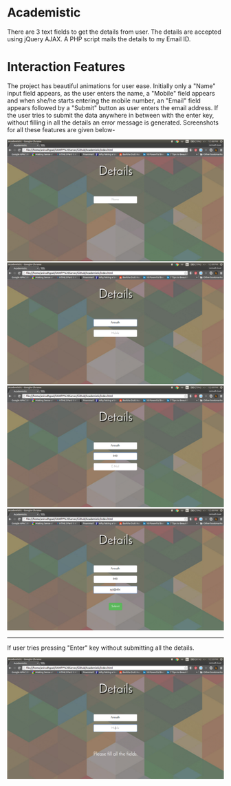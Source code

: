 # Academistic

There are 3 text fields to get the details from user. The details are accepted using jQuery AJAX. A PHP script mails the details to my Email ID.

# Interaction Features

The project has beautiful animations for user ease. Initially only a "Name" input field appears, as the user enters the name, a "Mobile" field appears and when she/he starts entering the mobile number, an "Email" field appears followed by a "Submit" button as user enters the email address. If the user tries to submit the data anywhere in between with the enter key, without filling in all the details an error message is generated. Screenshots for all these features are given below-

<img src="ss/ss1.png" alt="Screenshot 1"><br>
<img src="ss/ss2.png" alt="Screenshot 2"><br>
<img src="ss/ss3.png" alt="Screenshot 3"><br>
<img src="ss/ss4.png" alt="Screenshot 4"><br>

<hr>

If user tries pressing "Enter" key without submitting all the details.

<img src="ss/ss5.png" alt="Screenshot 1">
